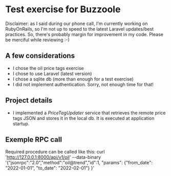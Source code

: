 # Test exercise for Buzzoole

Disclaimer: as I said during our phone call, I'm currently working on RubyOnRails, so I'm not up to speed to the latest Laravel updates/best practices. So, there's probably margin for improvement in my code. Please be merciful while reviewing :-)

## A few considerations
- I chose the oil price tags exercise
- I chose to use Laravel (latest version)
- I chose a sqlite db (more than enough for a test exercise)
- I did not implement authentication. Sorry, not enough time for that!

## Project details
- I implemented a *PriceTagUpdater* service that retrieves the remote price tags JSON and stores it in the local db. It is executed at application startup.


## Exemple RPC call

Required procedure can be called like this:
curl 'http://127.0.0.1:8000/api/v1/oil' --data-binary '{"jsonrpc":"2.0","method":"oil@trend","id":1, "params": {"from_date": "2022-01-01", "to_date": "2022-02-01"} }'